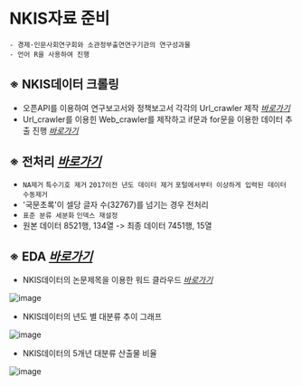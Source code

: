 # NKIS자료 준비 

```
- 경제·인문사회연구회와 소관정부출연연구기관의 연구성과물
- 언어 R을 사용하여 진행 
```

## ※ NKIS데이터 크롤링 

- 오픈API를 이용하여 연구보고서와 정책보고서 각각의 Url_crawler 제작  *[바로가기](https://github.com/Yun024/NLP_ICT_Trend/blob/main/0.%20NKIS%EC%9E%90%EB%A3%8C%20%EC%A4%80%EB%B9%84/0-1.%20URLcrawler_NKIS.R)*
- Url_crawler를 이용힌 Web_crawler를 제작하고 if문과 for문을 이용한 데이터 추출 진행  *[바로가기](https://github.com/Yun024/NLP_ICT_Trend/blob/main/0.%20NKIS%EC%9E%90%EB%A3%8C%20%EC%A4%80%EB%B9%84/0-2.%20webcrawler_NKIS.R)*

## ※ 전처리 *[바로가기](https://github.com/Yun024/NLP_ICT_Trend/blob/main/0.%20NKIS%EC%9E%90%EB%A3%8C%20%EC%A4%80%EB%B9%84/0-3.%20preprocessing.R)*

- `NA제거` `특수기호 제거` `2017이전 년도 데이터 제거` `포털에서부터 이상하게 입력된 데이터 수동제거`
- '국문초록'이 셀당 글자 수(32767)를 넘기는 경우 전처리 
- `표준 분류 세분화` `인덱스 재설정` 
- 원본 데이터 8521행, 134열 -> 최종 데이터 7451행, 15열 

## ※ EDA *[바로가기](https://github.com/Yun024/NLP_ICT_Trend/blob/main/0.%20NKIS%EC%9E%90%EB%A3%8C%20%EC%A4%80%EB%B9%84/0-5.%20EDA.R)*

- NKIS데이터의 논문제목을 이용한 워드 클라우드 *[바로가기](https://github.com/Yun024/NLP_ICT_Trend/blob/main/0.%20NKIS%EC%9E%90%EB%A3%8C%20%EC%A4%80%EB%B9%84/0-4.%20NKIS_Title_WordCloud.R)*

![image](https://user-images.githubusercontent.com/52143231/221649558-26f50765-6658-4fd1-be70-4ba8a829db67.png)

- NKIS데이터의 년도 별 대분류 추이 그래프 

![image](https://user-images.githubusercontent.com/52143231/221649952-c5db3bdf-836b-48fc-b57a-840bf9367f23.png)

- NKIS데이터의 5개년 대분류 산출물 비율

![image](https://user-images.githubusercontent.com/52143231/221650119-53d84d33-4477-4035-948f-97dc23fe6487.png)
